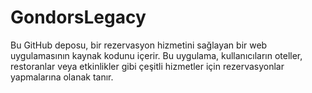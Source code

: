 # GondorsLegacy
Bu GitHub deposu, bir rezervasyon hizmetini sağlayan bir web uygulamasının kaynak kodunu içerir. Bu uygulama, kullanıcıların oteller, restoranlar veya etkinlikler gibi çeşitli hizmetler için rezervasyonlar yapmalarına olanak tanır.
